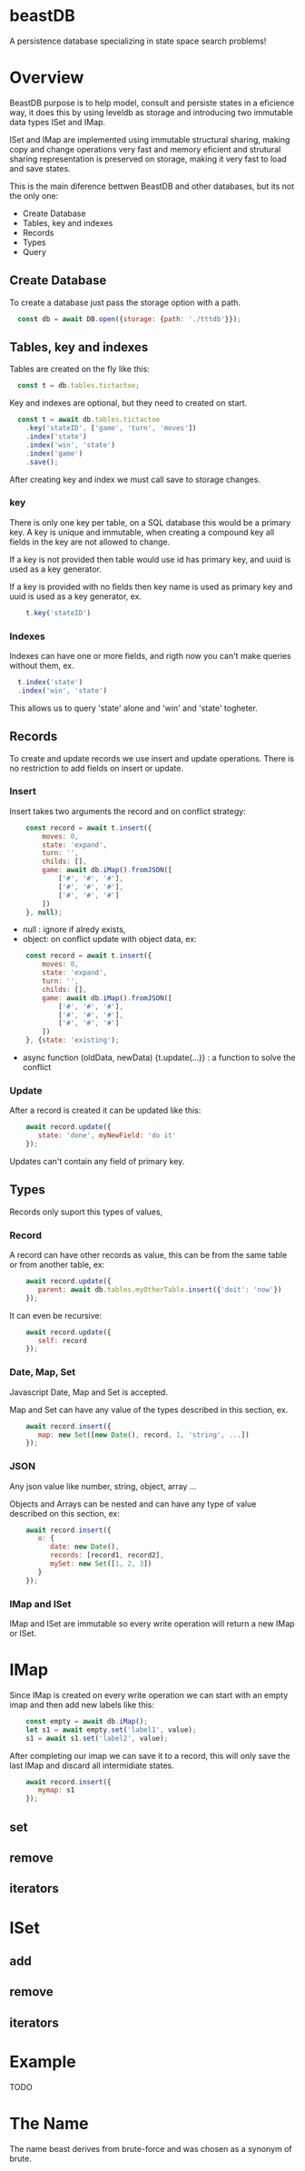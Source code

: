 # beastDB
A persistence database specializing in state space search problems!

# Overview

BeastDB purpose is to help model, consult and persiste states in a eficience way, 
it does this by using leveldb as storage and introducing two immutable data 
types ISet and IMap.

ISet and IMap are implemented using immutable structural sharing, making copy and 
change operations very fast and memory eficient and strutural sharing representation 
is preserved on storage, making it very fast to load and save states.

This is the main diference bettwen BeastDB and other databases, but its not the only one:
 
 * Create Database
 * Tables, key and indexes
 * Records
 * Types
 * Query

## Create Database

To create a database just pass the storage option with a path.

```javascript
  const db = await DB.open({storage: {path: './tttdb'}});
```

## Tables, key and indexes
 
Tables are created on the fly like this:

```javascript
  const t = db.tables.tictactoe;
```

Key and indexes are optional, but they need to created on start.

```javascript
  const t = await db.tables.tictactoe
    .key('stateID', ['game', 'turn', 'moves'])
    .index('state')
    .index('win', 'state')
    .index('game')
    .save();
```

After creating key and index we must call save to storage changes.

### key
  There is only one key per table, on a SQL database this would be a primary key.
  A key is unique and immutable, when creating a compound key all fields in the key are not allowed to change.

  If a key is not provided then table would use id has primary key, and uuid is used as a key generator.
  
  If a key is provided with no fields then key name is used as primary key and uuid is used as a key generator, ex.

```javascript
    t.key('stateID')
```

### Indexes
 Indexes can have one or more fields, and rigth now you can't make queries without them, ex.
 
```javascript
  t.index('state')
  .index('win', 'state')
```

This allows us to query 'state' alone and 'win' and 'state' togheter.

## Records

To create and update records we use insert and update operations.
There is no restriction to add fields on insert or update.

### Insert
 Insert takes two arguments the record and on conflict strategy:

```javascript
    const record = await t.insert({
        moves: 0,
        state: 'expand',
        turn: '',
        childs: [],
        game: await db.iMap().fromJSON([
            ['#', '#', '#'],
            ['#', '#', '#'],
            ['#', '#', '#']
        ])
    }, null);
```


   * null : ignore if alredy exists,
   * object: on conflict update with object data, ex:
```javascript
    const record = await t.insert({
        moves: 0,
        state: 'expand',
        turn: '',
        childs: [],
        game: await db.iMap().fromJSON([
            ['#', '#', '#'],
            ['#', '#', '#'],
            ['#', '#', '#']
        ])
    }, {state: 'existing');
```
   * async function (oldData, newData) {t.update(...)} : a function to solve the conflict  
 
### Update
  After a record is created it can be updated like this:

```javascript
    await record.update({
       state: 'done', myNewField: 'do it'
    });
```

  Updates can't contain any field of primary key.

## Types

Records only suport this types of values,

### Record

A record can have other records as value, this can be from the same table or from another table, ex:

```javascript
    await record.update({
       parent: await db.tables.myOtherTable.insert({'doit': 'now'})
    });
```

It can even be recursive:

```javascript
    await record.update({
       self: record
    });
```

### Date, Map, Set

Javascript Date, Map and Set is accepted.

Map and Set can have any value of the types described in this section, ex.

```javascript
    await record.insert({
       map: new Set([new Date(), record, 1, 'string', ...])
    });
```


### JSON

Any json value like number, string, object, array ...

Objects and Arrays can be nested and can have any type of value described on this section, ex:

```javascript
    await record.insert({
       o: {
          date: new Date(),
          records: [record1, record2],
          mySet: new Set([1, 2, 3])
       }    
    });
```

### IMap and ISet

IMap and ISet are immutable so every write operation will return a new IMap or ISet.


# IMap

Since IMap is created on every write operation we can start with an empty imap and then 
add new labels like this:

```javascript
    const empty = await db.iMap();
    let s1 = await empty.set('label1', value);
    s1 = await s1.set('label2', value);    
```

After completing our imap we can save it to a record, this will only save the last IMap 
and discard all intermidiate states.

```javascript
    await record.insert({
       mymap: s1    
    });
```

## set
## remove
## iterators

# ISet

## add
## remove
## iterators


# Example

TODO

## 

# The Name
The name beast derives from brute-force and was chosen as a synonym of brute.


